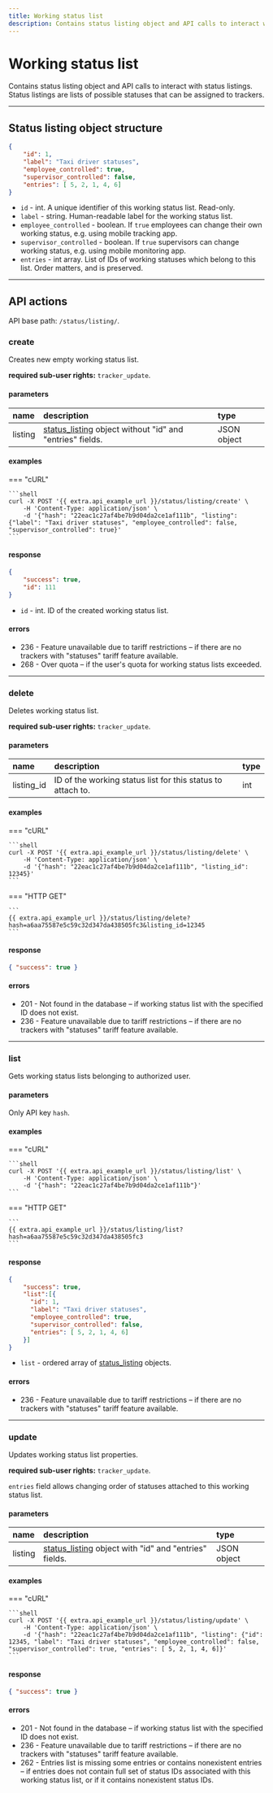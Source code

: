 ```yaml
---
title: Working status list
description: Contains status listing object and API calls to interact with working status list.
---
```


# Working status list

Contains status listing object and API calls to interact with status listings. Status listings are lists of possible 
statuses that can be assigned to trackers.

***

## Status listing object structure

```json
{
    "id": 1,
    "label": "Taxi driver statuses",
    "employee_controlled": true,
    "supervisor_controlled": false,
    "entries": [ 5, 2, 1, 4, 6]
}
```

* `id` - int. A unique identifier of this working status list. Read-only.
* `label` - string. Human-readable label for the working status list.
* `employee_controlled` - boolean. If `true` employees can change their own working status, e.g. using mobile tracking app.
* `supervisor_controlled` - boolean. If `true` supervisors can change working status, e.g. using mobile monitoring app.
* `entries` - int array. List of IDs of working statuses which belong to this list. Order matters, and is preserved.

***

## API actions

API base path: `/status/listing/`.

### create

Creates new empty working status list.

**required sub-user rights:** `tracker_update`.

#### parameters

| name | description | type|
| :------ | :------ | :----- |
| listing | [status_listing](../../status/listing/index.md#status-listing-object-structure) object without "id" and "entries" fields. | JSON object |

#### examples

=== "cURL"

    ```shell
    curl -X POST '{{ extra.api_example_url }}/status/listing/create' \
        -H 'Content-Type: application/json' \
        -d '{"hash": "22eac1c27af4be7b9d04da2ce1af111b", "listing": {"label": "Taxi driver statuses", "employee_controlled": false, "supervisor_controlled": true}'
    ```

#### response

```json
{
    "success": true,
    "id": 111
}
```

* `id` - int. ID of the created working status list.

#### errors

* 236 - Feature unavailable due to tariff restrictions – if there are no trackers with "statuses" tariff feature 
available.
* 268 - Over quota – if the user's quota for working status lists exceeded.

***

### delete

Deletes working status list.

**required sub-user rights:** `tracker_update`.

#### parameters

| name | description | type|
| :------ | :------ | :----- |
| listing_id | ID of the working status list for this status to attach to. | int |

#### examples

=== "cURL"

    ```shell
    curl -X POST '{{ extra.api_example_url }}/status/listing/delete' \
        -H 'Content-Type: application/json' \
        -d '{"hash": "22eac1c27af4be7b9d04da2ce1af111b", "listing_id": 12345}'
    ```

=== "HTTP GET"

    ```
    {{ extra.api_example_url }}/status/listing/delete?hash=a6aa75587e5c59c32d347da438505fc3&listing_id=12345
    ```

#### response

```json
{ "success": true }
```

#### errors

* 201 - Not found in the database – if working status list with the specified ID does not exist.
* 236 - Feature unavailable due to tariff restrictions – if there are no trackers with "statuses" tariff feature 
available.

***

### list

Gets working status lists belonging to authorized user.

#### parameters

Only API key `hash`.

#### examples

=== "cURL"

    ```shell
    curl -X POST '{{ extra.api_example_url }}/status/listing/list' \
        -H 'Content-Type: application/json' \
        -d '{"hash": "22eac1c27af4be7b9d04da2ce1af111b"}'
    ```

=== "HTTP GET"

    ```
    {{ extra.api_example_url }}/status/listing/list?hash=a6aa75587e5c59c32d347da438505fc3
    ```

#### response

```json
{
    "success": true,
    "list":[{
      "id": 1,
      "label": "Taxi driver statuses",
      "employee_controlled": true,
      "supervisor_controlled": false,
      "entries": [ 5, 2, 1, 4, 6]
    }]
}
```

* `list` - ordered array of [status_listing](../../status/listing/index.md#status-listing-object-structure) objects.

#### errors

* 236 - Feature unavailable due to tariff restrictions – if there are no trackers with "statuses" tariff feature 
available.

***

### update

Updates working status list properties.

**required sub-user rights:** `tracker_update`.

`entries` field allows changing order of statuses attached to this working status list.

#### parameters

| name | description | type|
| :------ | :------ | :----- |
| listing | [status_listing](../../status/listing/index.md#status-listing-object-structure) object with "id" and "entries" fields. | JSON object |

#### examples

=== "cURL"

    ```shell
    curl -X POST '{{ extra.api_example_url }}/status/listing/update' \
        -H 'Content-Type: application/json' \
        -d '{"hash": "22eac1c27af4be7b9d04da2ce1af111b", "listing": {"id": 12345, "label": "Taxi driver statuses", "employee_controlled": false, "supervisor_controlled": true, "entries": [ 5, 2, 1, 4, 6]}'
    ```

#### response

```json
{ "success": true }
```

#### errors

* 201 - Not found in the database – if working status list with the specified ID does not exist.
* 236 - Feature unavailable due to tariff restrictions – if there are no trackers with "statuses" tariff feature
 available.
* 262 - Entries list is missing some entries or contains nonexistent entries – if entries does not contain full set of
 status IDs associated with this working status list, or if it contains nonexistent status IDs.
